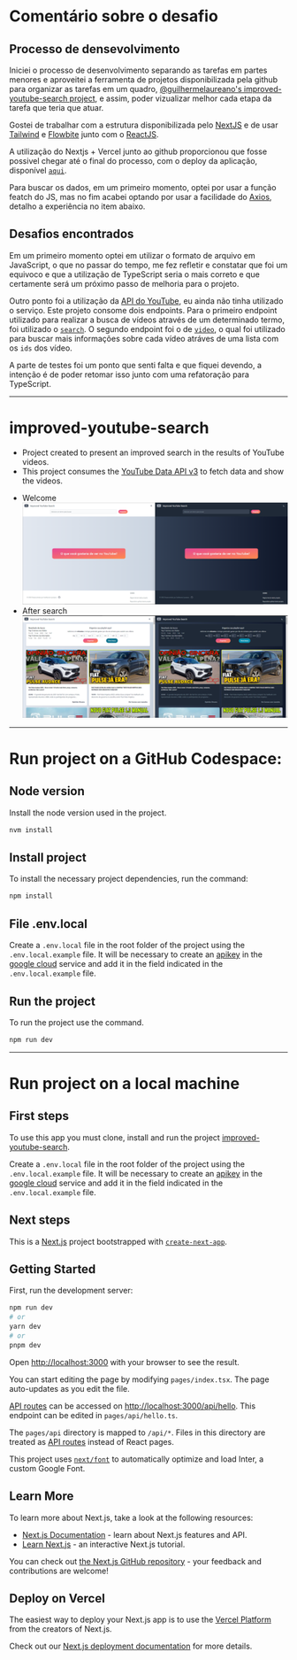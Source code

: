 # Comentário sobre o desafio

## Processo de densevolvimento

Iniciei o processo de desenvolvimento separando as tarefas em partes menores e aproveitei a ferramenta de projetos disponibilizada pela github para organizar as tarefas em um quadro, [@guilhermelaureano's improved-youtube-search project](https://github.com/users/guilhermelaureano/projects/1), e assim, poder vizualizar melhor cada etapa da tarefa que teria que atuar.

Gostei de trabalhar com a estrutura disponibilizada pelo [NextJS](https://nextjs.org/) e de usar [Tailwind](https://tailwindui.com/) e [Flowbite]() junto com o [ReactJS](https://react.dev/).

A utilização do Nextjs + Vercel junto ao github proporcionou que fosse possivel chegar até o final do processo, com o deploy da aplicação, disponível [`aqui`](https://improved-youtube-search-git-main-guilhermelaureano.vercel.app/).

Para buscar os dados, em um primeiro momento, optei por usar a função featch do JS, mas no fim acabei optando por usar a facilidade do [Axios](https://axios-http.com/), detalho a experiência no item abaixo.

## Desafios encontrados

Em um primeiro momento optei em utilizar o formato de arquivo em JavaScript, o que no passar do tempo, me fez refletir e constatar que foi um equivoco e que a utilização de TypeScript seria o mais correto e que certamente será um próximo passo de melhoria para o projeto.

Outro ponto foi a utilização da [API do YouTube](https://developers.google.com/youtube/v3/docs/videos/list?hl=pt-br), eu ainda não tinha utilizado o serviço. Este projeto consome dois endpoints. Para o primeiro endpoint utilizado para realizar a busca de vídeos através de um determinado termo, foi utilizado o [`search`](https://developers.google.com/youtube/v3/docs/search). O segundo endpoint foi o de [`video`](https://developers.google.com/youtube/v3/docs/videos), o qual foi utilizado para buscar mais informações sobre cada vídeo atráves de uma lista com os `ids` dos vídeo.

A parte de testes foi um ponto que senti falta e que fiquei devendo, a intenção é de poder retomar isso junto com uma refatoração para TypeScript.

---

# improved-youtube-search

- Project created to present an improved search in the results of YouTube videos.
- This project consumes the [YouTube Data API v3](https://developers.google.com/youtube/) to fetch data and show the videos.

* Welcome
  ![welcome screen](./assets/welcome_screen.png)
* After search
  ![playlist](./assets/playlist.png)

---

# Run project on a GitHub Codespace:

## Node version

Install the node version used in the project.

```bash
nvm install
```

## Install project

To install the necessary project dependencies, run the command:

```bash
npm install
```

## File .env.local

Create a `.env.local` file in the root folder of the project using the `.env.local.example` file. It will be necessary to create an [apikey](https://developers.google.com/youtube/v3/getting-started?hl=pt-br) in the [google cloud](https://console.cloud.google.com/) service and add it in the field indicated in the `.env.local.example` file.

## Run the project

To run the project use the command.

```bash
npm run dev
```

---

# Run project on a local machine

## First steps

To use this app you must clone, install and run the project [improved-youtube-search](https://github.com/guilhermelaureano/improved-youtube-search).

Create a `.env.local` file in the root folder of the project using the `.env.local.example` file. It will be necessary to create an [apikey](https://developers.google.com/youtube/v3/getting-started?hl=pt-br) in the [google cloud](https://console.cloud.google.com/) service and add it in the field indicated in the `.env.local.example` file.

## Next steps

This is a [Next.js](https://nextjs.org/) project bootstrapped with [`create-next-app`](https://github.com/vercel/next.js/tree/canary/packages/create-next-app).

## Getting Started

First, run the development server:

```bash
npm run dev
# or
yarn dev
# or
pnpm dev
```

Open [http://localhost:3000](http://localhost:3000) with your browser to see the result.

You can start editing the page by modifying `pages/index.tsx`. The page auto-updates as you edit the file.

[API routes](https://nextjs.org/docs/api-routes/introduction) can be accessed on [http://localhost:3000/api/hello](http://localhost:3000/api/hello). This endpoint can be edited in `pages/api/hello.ts`.

The `pages/api` directory is mapped to `/api/*`. Files in this directory are treated as [API routes](https://nextjs.org/docs/api-routes/introduction) instead of React pages.

This project uses [`next/font`](https://nextjs.org/docs/basic-features/font-optimization) to automatically optimize and load Inter, a custom Google Font.

## Learn More

To learn more about Next.js, take a look at the following resources:

- [Next.js Documentation](https://nextjs.org/docs) - learn about Next.js features and API.
- [Learn Next.js](https://nextjs.org/learn) - an interactive Next.js tutorial.

You can check out [the Next.js GitHub repository](https://github.com/vercel/next.js/) - your feedback and contributions are welcome!

## Deploy on Vercel

The easiest way to deploy your Next.js app is to use the [Vercel Platform](https://vercel.com/new?utm_medium=default-template&filter=next.js&utm_source=create-next-app&utm_campaign=create-next-app-readme) from the creators of Next.js.

Check out our [Next.js deployment documentation](https://nextjs.org/docs/deployment) for more details.
